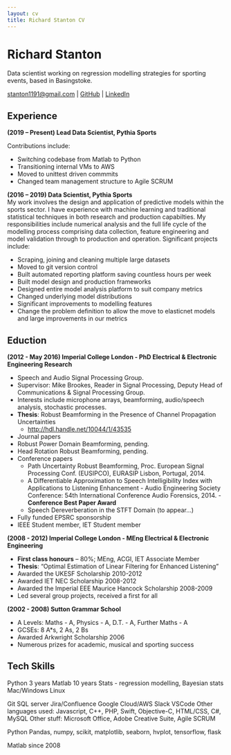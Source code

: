 ```yaml
---
layout: cv
title: Richard Stanton CV
---
```

# Richard Stanton
Data scientist working on regression modelling strategies for sporting events, based in Basingstoke.

<div id="webaddress">
<a href="stanton1191@gmail.com">stanton1191@gmail.com</a>
| <a href="https://github.com/stanton119">GitHub</a>
| <a href="https://www.linkedin.com/in/richard-stanton119/">LinkedIn</a>
</div>

## Experience
**(2019 – Present) Lead Data Scientist, Pythia Sports**  
<!-- Leading a team of data scientists towards business goals -->
Contributions include:
* Switching codebase from Matlab to Python
* Transitioning internal VMs to AWS
* Moved to unittest driven commmits
* Changed team management structure to Agile SCRUM
<!-- Management experience:
* Scrum master
* Jira/Confluence admin
* Reporting to stakeholders
* Training/onboarding of junior staff -->

**(2016 – 2019) Data Scientist, Pythia Sports**  
My work involves the design and application of predictive models within the sports sector. I have experience with machine learning and traditional statistical techniques in both research and production capabilties. My responsibilities include numerical analysis and the full life cycle of the modelling process comprising data collection, feature engineering and model validation through to production and operation.
Significant projects include:
* Scraping, joining and cleaning multiple large datasets
* Moved to git version control
* Built automated reporting platform saving countless hours per week
* Built model design and production frameworks
* Designed entire model analysis platform to suit company metrics
* Changed underlying model distributions
* Significant improvements to modelling features
* Change the problem definition to allow the move to elasticnet models and large improvements in our metrics

## Eduction

**(2012 - May 2016) Imperial College London - PhD Electrical & Electronic Engineering Research**
* Speech and Audio Signal Processing Group.
* Supervisor: Mike Brookes, Reader in Signal Processing, Deputy Head of Communications & Signal Processing Group.
* Interests include microphone arrays, beamforming, audio/speech analysis, stochastic processes.
* **Thesis**: Robust Beamforming in the Presence of Channel Propagation Uncertainties
    * http://hdl.handle.net/10044/1/43535
* Journal papers
* Robust Power Domain Beamforming, pending.
* Head Rotation Robust Beamforming, pending.
* Conference papers
    * Path Uncertainty Robust Beamforming, Proc. European Signal Processing Conf. (EUSIPCO), EURASIP Lisbon, Portugal, 2014.
    * A Differentiable Approximation to Speech Intelligibility Index with Applications to Listening Enhancement - Audio Engineering Society Conference: 54th International Conference Audio Forensics, 2014. - **Conference Best Paper Award**
    * Speech Dereverberation in the STFT Domain (to appear…)
* Fully funded EPSRC sponsorship
* IEEE Student member, IET Student member

**(2008 - 2012) Imperial College London - MEng Electrical & Electronic Engineering**
* **First class honours** – 80%; MEng, ACGI, IET Associate Member
* **Thesis**: “Optimal Estimation of Linear Filtering for Enhanced Listening”
* Awarded the UKESF Scholarship 2010-2012
* Awarded IET NEC Scholarship 2008-2012
* Awarded the Imperial EEE Maurice Hancock Scholarship 2008-2009
* Led several group projects, received a first for all

**(2002 - 2008) Sutton Grammar School**
* A Levels:	Maths - A, Physics - A, D.T. - A, Further Maths - A
* GCSEs:	8 A*s, 2 As, 2 Bs
* Awarded Arkwright Scholarship 2006
* Numerous prizes for academic, musical and sporting success

## Tech Skills
Python 3 years
Matlab 10 years
Stats - regression modelling, Bayesian stats 
Mac/Windows 
Linux

Git
SQL server
Jira/Confluence
Google Cloud/AWS
Slack
VSCode
Other languages used: Javascript, C++, PHP, Swift, Objective-C, HTML/CSS, C#, MySQL
Other stuff: Microsoft Office, Adobe Creative Suite, Agile SCRUM

Python
Pandas, numpy, scikit, matplotlib, seaborn, hvplot, tensorflow, flask

Matlab since 2008

<!-- ### Footer

Last updated: Jan 2020 -->


